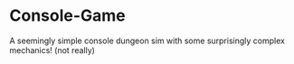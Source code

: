 # Console-Game
A seemingly simple console dungeon sim with some surprisingly complex mechanics! (not really)
